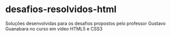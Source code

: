 # desafios-resolvidos-html
 Soluções desenvolvidas para os desafios propostos pelo professor Gustavo Guanabara no curso em vídeo HTML5 e CSS3
